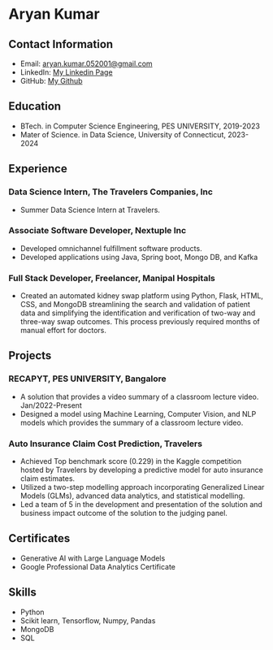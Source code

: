 # Aryan Kumar

## Contact Information

- Email: aryan.kumar.052001@gmail.com
- LinkedIn: [My Linkedin Page](https://www.linkedin.com/in/aryan-kumar-04355b209/)
- GitHub: [My Github](https://aryan0501.github.io/)

## Education

- BTech. in Computer Science Engineering, PES UNIVERSITY, 2019-2023
- Mater of Science. in Data Science, University of Connecticut, 2023-2024

## Experience

### Data Science Intern, The Travelers Companies, Inc 

- Summer Data Science Intern at Travelers.

### Associate Software Developer, Nextuple Inc

- Developed omnichannel fulfillment software products.
- Developed applications using Java, Spring boot, Mongo DB, and Kafka

### Full Stack Developer, Freelancer, Manipal Hospitals

- Created an automated kidney swap platform using Python, Flask, HTML, CSS, and MongoDB streamlining the search and validation of patient data and simplifying the identification and verification of two-way and three-way swap outcomes. This process previously required months of manual effort for doctors.

## Projects

### RECAPYT, PES UNIVERSITY, Bangalore

- A solution that provides a video summary of a classroom lecture video. Jan/2022-Present
- Designed a model using Machine Learning, Computer Vision, and NLP models which provides the summary of a classroom lecture video.

### Auto Insurance Claim Cost Prediction, Travelers 
- Achieved Top benchmark score (0.229) in the Kaggle competition hosted by Travelers by developing a predictive model for auto insurance claim estimates.
- Utilized a two-step modelling approach incorporating Generalized Linear Models (GLMs), advanced data analytics, and statistical modelling.
- Led a team of 5 in the development and presentation of the solution and business impact outcome of the solution to the judging panel.

## Certificates

- Generative AI with Large Language Models
- Google Professional Data Analytics Certificate

## Skills

- Python
- Scikit learn, Tensorflow, Numpy, Pandas
- MongoDB
- SQL
